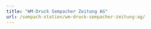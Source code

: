 ```yaml
---
title: "WM-Druck Sempacher Zeitung AG"
url: /sempach-station/wm-druck-sempacher-zeitung-ag/
---
```

